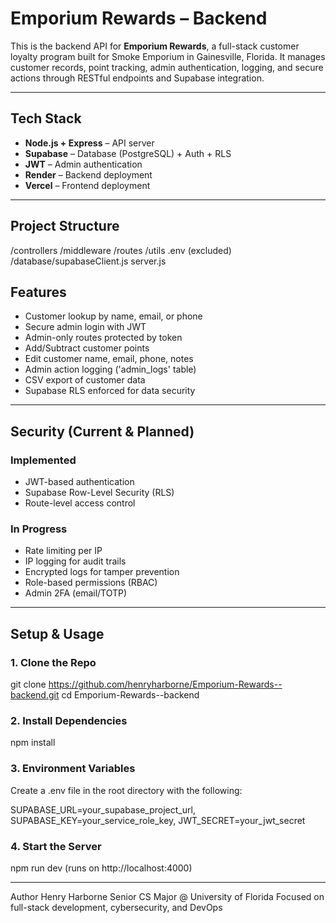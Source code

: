 # Emporium Rewards – Backend

This is the backend API for **Emporium Rewards**, a full-stack customer loyalty program built for Smoke Emporium in Gainesville, Florida. It manages customer records, point tracking, admin authentication, logging, and secure actions through RESTful endpoints and Supabase integration.

---

## Tech Stack

- **Node.js + Express** – API server  
- **Supabase** – Database (PostgreSQL) + Auth + RLS
- **JWT** – Admin authentication  
- **Render** – Backend deployment
- **Vercel** – Frontend deployment

---

## Project Structure

/controllers
/middleware
/routes
/utils
.env (excluded)
/database/supabaseClient.js
server.js

## Features

- Customer lookup by name, email, or phone  
- Secure admin login with JWT  
- Admin-only routes protected by token  
- Add/Subtract customer points  
- Edit customer name, email, phone, notes  
- Admin action logging ('admin_logs' table)  
- CSV export of customer data  
- Supabase RLS enforced for data security  

---

## Security (Current & Planned)

### Implemented
- JWT-based authentication  
- Supabase Row-Level Security (RLS)  
- Route-level access control  

### In Progress
-  Rate limiting per IP  
-  IP logging for audit trails  
-  Encrypted logs for tamper prevention  
-  Role-based permissions (RBAC)  
-  Admin 2FA (email/TOTP)  

---

## Setup & Usage

### 1. Clone the Repo
git clone https://github.com/henryharborne/Emporium-Rewards--backend.git
cd Emporium-Rewards--backend

### 2. Install Dependencies
npm install

### 3. Environment Variables
Create a .env file in the root directory with the following:

SUPABASE_URL=your_supabase_project_url, 
SUPABASE_KEY=your_service_role_key, 
JWT_SECRET=your_jwt_secret

### 4. Start the Server
npm run dev (runs on http://localhost:4000)

---

Author
Henry Harborne
Senior CS Major @ University of Florida
Focused on full-stack development, cybersecurity, and DevOps
